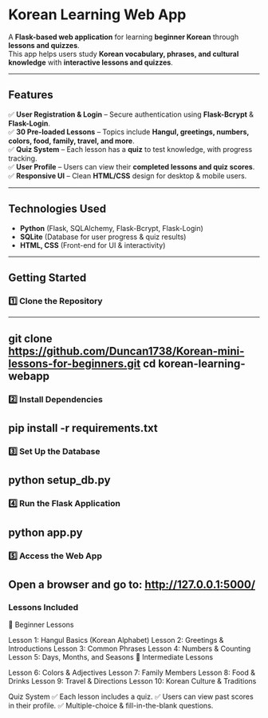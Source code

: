 #  Korean Learning Web App 

A **Flask-based web application** for learning **beginner Korean** through **lessons and quizzes**.  
This app helps users study **Korean vocabulary, phrases, and cultural knowledge** with **interactive lessons and quizzes**.

---

##  Features
✅ **User Registration & Login** – Secure authentication using **Flask-Bcrypt** & **Flask-Login**.  
✅ **30 Pre-loaded Lessons** – Topics include **Hangul, greetings, numbers, colors, food, family, travel, and more**.  
✅ **Quiz System** – Each lesson has a **quiz** to test knowledge, with progress tracking.  
✅ **User Profile** – Users can view their **completed lessons and quiz scores**.  
✅ **Responsive UI** – Clean **HTML/CSS** design for desktop & mobile users.  

---

## Technologies Used
- **Python** (Flask, SQLAlchemy, Flask-Bcrypt, Flask-Login)
- **SQLite** (Database for user progress & quiz results)
- **HTML, CSS** (Front-end for UI & interactivity)

---

## Getting Started

### 1️⃣ Clone the Repository
---
git clone https://github.com/Duncan1738/Korean-mini-lessons-for-beginners.git
cd korean-learning-webapp
---
### 2️⃣ Install Dependencies
pip install -r requirements.txt
---
### 3️⃣ Set Up the Database
python setup_db.py
---
### 4️⃣ Run the Flask Application
python app.py
---
### 5️⃣ Access the Web App
Open a browser and go to:
http://127.0.0.1:5000/
---
### Lessons Included
📌 Beginner Lessons

Lesson 1: Hangul Basics (Korean Alphabet)
Lesson 2: Greetings & Introductions
Lesson 3: Common Phrases
Lesson 4: Numbers & Counting
Lesson 5: Days, Months, and Seasons
📌 Intermediate Lessons

Lesson 6: Colors & Adjectives
Lesson 7: Family Members
Lesson 8: Food & Drinks
Lesson 9: Travel & Directions
Lesson 10: Korean Culture & Traditions

Quiz System
✅ Each lesson includes a quiz.
✅ Users can view past scores in their profile.
✅ Multiple-choice & fill-in-the-blank questions.
